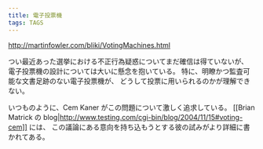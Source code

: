 ```yaml
---
title: 電子投票機
tags: TAGS
---
```


http://martinfowler.com/bliki/VotingMachines.html

つい最近あった選挙における不正行為疑惑についてまだ確信は得ていないが、
電子投票機の設計については大いに懸念を抱いている。
特に、明瞭かつ監査可能な文書足跡のない電子投票機が、
どうして投票に用いられるのかが理解できない。

いつものように、Cem Kaner がこの問題について激しく追求している。
[[Brian Matrick の blog|http://www.testing.com/cgi-bin/blog/2004/11/15#voting-cem]] には、
この議論にある意向を持ち込もうとする彼の試みがより詳細に書かれてある。
